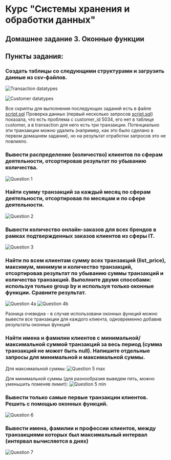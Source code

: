 # Курс "Системы хранения и обработки данных"

## Домашнее задание 3. Оконные функции

## Пункты задания:

### Создать таблицы со следующими структурами и загрузить данные из csv-файлов. 

![Transaction datatypes](transaction.png)

![Customer datatypes](customer.png)

Все скрипты для выполнения последующих заданий есть в файле [script.sql](script.sql)
Проверка данных (первый несколько запросов [script.sql](script.sql)) показала, что есть проблема с customer_id 5034, его нет в таблице customer, а в transaction для него есть три транзакции. Потенциально эти транзакции можно удалить (например, как это было сделано в первом домашнем задании), но на результат отработки запросов это не повлияло. 

### Вывести распределение (количество) клиентов по сферам деятельности, отсортировав результат по убыванию количества.
![Question 1](1.png)

### Найти сумму транзакций за каждый месяц по сферам деятельности, отсортировав по месяцам и по сфере деятельности. 
![Question 2](2.png)

### Вывести количество онлайн-заказов для всех брендов в рамках подтвержденных заказов клиентов из сферы IT. 
![Question 3](3.png)

### Найти по всем клиентам сумму всех транзакций (list_price), максимум, минимум и количество транзакций, отсортировав результат по убыванию суммы транзакций и количества транзакций. Выполните двумя способами: используя только group by и используя только оконные функции. Сравните результат.
![Question 4a](4a.png)
![Question 4b](4b.png)

Разница очевидна - в случае использовани оконных функций можно вывести все транзакции для каждого клиента, одновременно добавив результаты оконных функций


### Найти имена и фамилии клиентов с минимальной/максимальной суммой транзакций за весь период (сумма транзакций не может быть null). Напишите отдельные запросы для минимальной и максимальной суммы. 
Для максимальной суммы:
![Question 5 max](5a.png)

Для минимальной суммы (для разнообразия выведем пять, можно уменьшить поменяв лимит):
![Question 5 min](5b.png)

### Вывести только самые первые транзакции клиентов. Решить с помощью оконных функций.
![Question 6](6.png)

### Вывести имена, фамилии и профессии клиентов, между транзакциями которых был максимальный интервал (интервал вычисляется в днях)
![Question 7](7.png)

